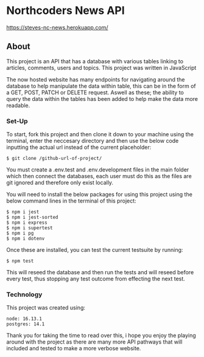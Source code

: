 # Northcoders News API

https://steves-nc-news.herokuapp.com/

## About

This project is an API that has a database with various tables linking to articles, comments, users and topics. This project was written in JavaScript

The now hosted website has many endpoints for navigating around the database to help manipulate the data within table, this can be in the form of a GET, POST, PATCH or DELETE request. Aswell as these; the ability to query the data within the tables has been added to help make the data more readable.

### Set-Up

To start, fork this project and then clone it down to your machine using the terminal, enter the neccesary directory and then use the below code inputting the actual url instead of the current placeholder:

```
$ git clone /github-url-of-project/
```

You must create a .env.test and .env.development files in the main folder which then connect the databases, each user must do this as the files are git ignored and therefore only exist locally.


You will need to install the below packages for using this project using the below command lines in the terminal of this project:

``` 
$ npm i jest
$ npm i jest-sorted
$ npm i express
$ npm i supertest
$ npm i pg
$ npm i dotenv
```

Once these are installed, you can test the current testsuite by running:
```
$ npm test
```

This will reseed the database and then run the tests and will reseed before every test, thus stopping any test outcome from effecting the next test.


### Technology

This project was created using:
```
node: 16.13.1
postgres: 14.1
```

Thank you for taking the time to read over this, i hope you enjoy the playing around with the project as there are many more API pathways that will included and tested to make a more verbose website.
